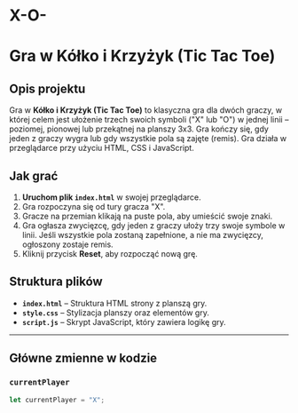 # X-O-

# Gra w Kółko i Krzyżyk (Tic Tac Toe)

## Opis projektu
Gra w **Kółko i Krzyżyk (Tic Tac Toe)** to klasyczna gra dla dwóch graczy, w której celem jest ułożenie trzech swoich symboli ("X" lub "O") w jednej linii – poziomej, pionowej lub przekątnej na planszy 3x3. Gra kończy się, gdy jeden z graczy wygra lub gdy wszystkie pola są zajęte (remis). Gra działa w przeglądarce przy użyciu HTML, CSS i JavaScript.

## Jak grać
1. **Uruchom plik `index.html`** w swojej przeglądarce.
2. Gra rozpoczyna się od tury gracza "X".
3. Gracze na przemian klikają na puste pola, aby umieścić swoje znaki.
4. Gra ogłasza zwycięzcę, gdy jeden z graczy ułoży trzy swoje symbole w linii. Jeśli wszystkie pola zostaną zapełnione, a nie ma zwycięzcy, ogłoszony zostaje remis.
5. Kliknij przycisk **Reset**, aby rozpocząć nową grę.

## Struktura plików
- **`index.html`** – Struktura HTML strony z planszą gry.
- **`style.css`** – Stylizacja planszy oraz elementów gry.
- **`script.js`** – Skrypt JavaScript, który zawiera logikę gry.

---

## Główne zmienne w kodzie

### `currentPlayer`
```javascript
let currentPlayer = "X";




